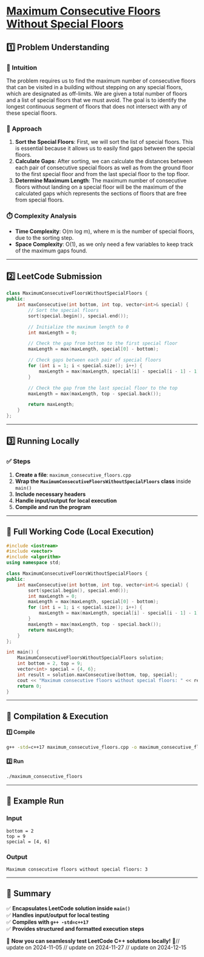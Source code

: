 # **[Maximum Consecutive Floors Without Special Floors](https://leetcode.com/problems/maximum-consecutive-floors-without-special-floors/description/)**  

## **1️⃣ Problem Understanding**  
### **📌 Intuition**  
The problem requires us to find the maximum number of consecutive floors that can be visited in a building without stepping on any special floors, which are designated as off-limits. We are given a total number of floors and a list of special floors that we must avoid. The goal is to identify the longest continuous segment of floors that does not intersect with any of these special floors.

### **🚀 Approach**  
1. **Sort the Special Floors**: First, we will sort the list of special floors. This is essential because it allows us to easily find gaps between the special floors.
2. **Calculate Gaps**: After sorting, we can calculate the distances between each pair of consecutive special floors as well as from the ground floor to the first special floor and from the last special floor to the top floor.
3. **Determine Maximum Length**: The maximum number of consecutive floors without landing on a special floor will be the maximum of the calculated gaps which represents the sections of floors that are free from special floors.

### **⏱️ Complexity Analysis**  
- **Time Complexity**: O(m log m), where m is the number of special floors, due to the sorting step.
- **Space Complexity**: O(1), as we only need a few variables to keep track of the maximum gaps found.

---  

## **2️⃣ LeetCode Submission**  
```cpp
class MaximumConsecutiveFloorsWithoutSpecialFloors {
public:
    int maxConsecutive(int bottom, int top, vector<int>& special) {
        // Sort the special floors
        sort(special.begin(), special.end());

        // Initialize the maximum length to 0
        int maxLength = 0;

        // Check the gap from bottom to the first special floor
        maxLength = max(maxLength, special[0] - bottom);

        // Check gaps between each pair of special floors
        for (int i = 1; i < special.size(); i++) {
            maxLength = max(maxLength, special[i] - special[i - 1] - 1);
        }

        // Check the gap from the last special floor to the top
        maxLength = max(maxLength, top - special.back());

        return maxLength;
    }
};  
```  

---  

## **3️⃣ Running Locally**  
### **✅ Steps**  
1. **Create a file**: `maximum_consecutive_floors.cpp`  
2. **Wrap the `MaximumConsecutiveFloorsWithoutSpecialFloors` class** inside `main()`  
3. **Include necessary headers**  
4. **Handle input/output for local execution**  
5. **Compile and run the program**  

---  

## **📝 Full Working Code (Local Execution)**  
```cpp
#include <iostream>
#include <vector>
#include <algorithm>
using namespace std;

class MaximumConsecutiveFloorsWithoutSpecialFloors {
public:
    int maxConsecutive(int bottom, int top, vector<int>& special) {
        sort(special.begin(), special.end());
        int maxLength = 0;
        maxLength = max(maxLength, special[0] - bottom);
        for (int i = 1; i < special.size(); i++) {
            maxLength = max(maxLength, special[i] - special[i - 1] - 1);
        }
        maxLength = max(maxLength, top - special.back());
        return maxLength;
    }
};

int main() {
    MaximumConsecutiveFloorsWithoutSpecialFloors solution;
    int bottom = 2, top = 9;
    vector<int> special = {4, 6};
    int result = solution.maxConsecutive(bottom, top, special);
    cout << "Maximum consecutive floors without special floors: " << result << endl;
    return 0;
}
```  

---  

## **🔧 Compilation & Execution**  
#### **1️⃣ Compile**  
```bash
g++ -std=c++17 maximum_consecutive_floors.cpp -o maximum_consecutive_floors
```  

#### **2️⃣ Run**  
```bash
./maximum_consecutive_floors
```  

---  

## **🎯 Example Run**  
### **Input**  
```
bottom = 2
top = 9
special = [4, 6]
```  
### **Output**  
```
Maximum consecutive floors without special floors: 3
```  

---  

## **📌 Summary**  
✅ **Encapsulates LeetCode solution inside `main()`**  
✅ **Handles input/output for local testing**  
✅ **Compiles with `g++ -std=c++17`**  
✅ **Provides structured and formatted execution steps**  

🚀 **Now you can seamlessly test LeetCode C++ solutions locally!** 🚀// update on 2024-11-05
// update on 2024-11-27
// update on 2024-12-15
